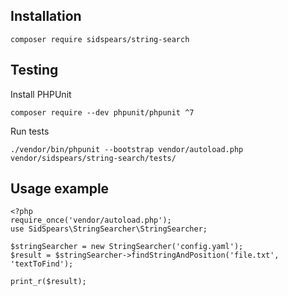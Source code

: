 ## Installation
`composer require sidspears/string-search`

## Testing
Install PHPUnit

`composer require --dev phpunit/phpunit ^7`

Run tests

`./vendor/bin/phpunit --bootstrap vendor/autoload.php vendor/sidspears/string-search/tests/`

## Usage example
``` 
<?php
require_once('vendor/autoload.php');
use SidSpears\StringSearcher\StringSearcher;

$stringSearcher = new StringSearcher('config.yaml');
$result = $stringSearcher->findStringAndPosition('file.txt', 'textToFind');

print_r($result);
``` 